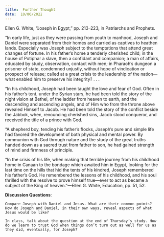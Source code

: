 ```yaml
---
title:  Further Thought
date:  10/06/2022
---
```


Ellen G. White, “Joseph in Egypt,” pp. 213–223, in Patriarchs and Prophets.

“In early life, just as they were passing from youth to manhood, Joseph and Daniel were separated from their homes and carried as captives to heathen lands. Especially was Joseph subject to the temptations that attend great changes of fortune. In his father’s home a tenderly cherished child; in the house of Potiphar a slave, then a confidant and companion; a man of affairs, educated by study, observation, contact with men; in Pharaoh’s dungeon a prisoner of state, condemned unjustly, without hope of vindication or prospect of release; called at a great crisis to the leadership of the nation—what enabled him to preserve his integrity? . . .

“In his childhood, Joseph had been taught the love and fear of God. Often in his father’s tent, under the Syrian stars, he had been told the story of the night vision at Bethel, of the ladder from heaven to earth, and the descending and ascending angels, and of Him who from the throne above revealed Himself to Jacob. He had been told the story of the conflict beside the Jabbok, when, renouncing cherished sins, Jacob stood conqueror, and received the title of a prince with God.

“A shepherd boy, tending his father’s flocks, Joseph’s pure and simple life had favored the development of both physical and mental power. By communion with God through nature and the study of the great truths handed down as a sacred trust from father to son, he had gained strength of mind and firmness of principle.

“In the crisis of his life, when making that terrible journey from his childhood home in Canaan to the bondage which awaited him in Egypt, looking for the last time on the hills that hid the tents of his kindred, Joseph remembered his father’s God. He remembered the lessons of his childhood, and his soul thrilled with the resolve to prove himself true—ever to act as became a subject of the King of heaven.”—Ellen G. White, Education, pp. 51, 52.

**Discussion Questions**:

`Compare Joseph with Daniel and Jesus. What are their common points? How do Joseph and Daniel, in their own ways, reveal aspects of what Jesus would be like?`

`In class, talk about the question at the end of Thursday’s study. How do we learn to trust God when things don’t turn out as well for us as they did, eventually, for Joseph?`